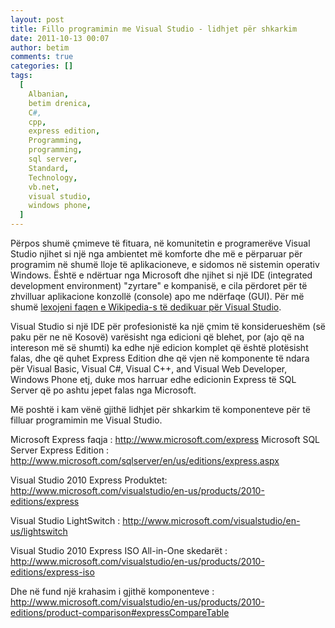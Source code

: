 ```yaml
---
layout: post
title: Fillo programimin me Visual Studio - lidhjet për shkarkim
date: 2011-10-13 00:07
author: betim
comments: true
categories: []
tags:
  [
    Albanian,
    betim drenica,
    C#,
    cpp,
    express edition,
    Programming,
    programming,
    sql server,
    Standard,
    Technology,
    vb.net,
    visual studio,
    windows phone,
  ]
---
```


Përpos shumë çmimeve të fituara, në komunitetin e programerëve Visual Studio njihet si një nga ambientet më komforte dhe më e përparuar për programim në shumë lloje të aplikacioneve, e sidomos në sistemin operativ Windows. Është e ndërtuar nga Microsoft dhe njihet si një IDE (integrated development environment) "zyrtare" e kompanisë, e cila përdoret për të zhvilluar aplikacione konzollë (console) apo me ndërfaqe (GUI). Për më shumë <a title="Visual Studio on Wikipedia" href="http://en.wikipedia.org/wiki/Microsoft_Visual_Studio" target="_blank">lexojeni faqen e Wikipedia-s të dedikuar për Visual Studio</a>.

<!--more-->

Visual Studio si një IDE për profesionistë ka një çmim të konsiderueshëm (së paku për ne në Kosovë) varësisht nga edicioni që blehet, por (ajo që na intereson më së shumti) ka edhe një edicion komplet që është plotësisht falas, dhe që quhet Express Edition dhe që vjen në komponente të ndara për Visual Basic, Visual C#, Visual C++, and Visual Web Developer, Windows Phone etj, duke mos harruar edhe edicionin Express të SQL Server që po ashtu jepet falas nga Microsoft.

Më poshtë i kam vënë gjithë lidhjet për shkarkim të komponenteve për të filluar programimin me Visual Studio.

Microsoft Express faqja : <a href="http://www.microsoft.com/express">http://www.microsoft.com/express</a>
Microsoft SQL Server Express Edition :
<a href="http://www.microsoft.com/sqlserver/en/us/editions/express.aspx">http://www.microsoft.com/sqlserver/en/us/editions/express.aspx</a>

Visual Studio 2010 Express Produktet: <a href="http://www.microsoft.com/visualstudio/en-us/products/2010-editions/express">http://www.microsoft.com/visualstudio/en-us/products/2010-editions/express</a>

Visual Studio LightSwitch : <a href="http://www.microsoft.com/visualstudio/en-us/lightswitch">http://www.microsoft.com/visualstudio/en-us/lightswitch</a>

Visual Studio 2010 Express ISO All-in-One skedarët : <a href="http://www.microsoft.com/visualstudio/en-us/products/2010-editions/express-iso">http://www.microsoft.com/visualstudio/en-us/products/2010-editions/express-iso</a>

Dhe në fund një krahasim i gjithë komponenteve : <a href="http://www.microsoft.com/visualstudio/en-us/products/2010-editions/product-comparison#expressCompareTable">http://www.microsoft.com/visualstudio/en-us/products/2010-editions/product-comparison#expressCompareTable</a>

